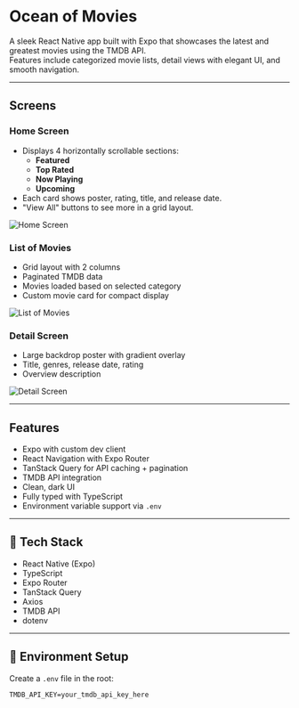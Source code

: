 # Ocean of Movies

A sleek React Native app built with Expo that showcases the latest and greatest movies using the TMDB API.  
Features include categorized movie lists, detail views with elegant UI, and smooth navigation.

---

## Screens

### Home Screen
- Displays 4 horizontally scrollable sections:
  - **Featured**
  - **Top Rated**
  - **Now Playing**
  - **Upcoming**
- Each card shows poster, rating, title, and release date.
- "View All" buttons to see more in a grid layout.

![Home Screen](./assets/screenshots/home.png)

### List of Movies
- Grid layout with 2 columns
- Paginated TMDB data
- Movies loaded based on selected category
- Custom movie card for compact display

![List of Movies](./assets/screenshots/list.png)

### Detail Screen
- Large backdrop poster with gradient overlay
- Title, genres, release date, rating
- Overview description

![Detail Screen](./assets/screenshots/detail.png)

---

## Features

- Expo with custom dev client
- React Navigation with Expo Router
- TanStack Query for API caching + pagination
- TMDB API integration
- Clean, dark UI
- Fully typed with TypeScript
- Environment variable support via `.env`

---

## 🧠 Tech Stack

- React Native (Expo)
- TypeScript
- Expo Router
- TanStack Query
- Axios
- TMDB API
- dotenv

---

## 🔐 Environment Setup

Create a `.env` file in the root:

```env
TMDB_API_KEY=your_tmdb_api_key_here
